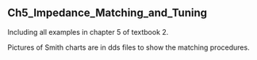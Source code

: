 ## Ch5_Impedance_Matching_and_Tuning
Including all examples in chapter 5 of textbook 2.

Pictures of Smith charts are in dds files to show the matching procedures.
